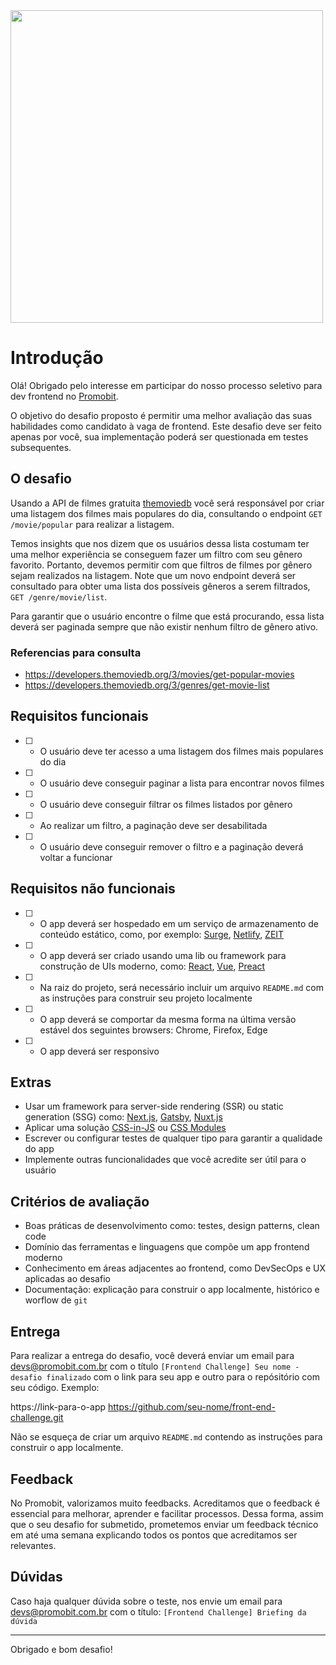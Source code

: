 <img src="https://i.imgur.com/6q2AiRg.png" width="500">

# Introdução

Olá! Obrigado pelo interesse em participar do nosso processo seletivo para dev frontend no [Promobit](https://www.promobit.com.br/).

O objetivo do desafio proposto é permitir uma melhor avaliação das suas habilidades como candidato à vaga de frontend. Este desafio deve ser feito apenas por você, sua implementação poderá ser questionada em testes subsequentes.

## O desafio

Usando a API de filmes gratuita [themoviedb](https://developers.themoviedb.org/3/getting-started/introduction) você será responsável por criar uma listagem dos filmes mais populares do dia, consultando o endpoint  `GET /movie/popular` para realizar a listagem.

Temos insights que nos dizem que os usuários dessa lista costumam ter uma melhor experiência se conseguem fazer um filtro com seu gênero favorito. Portanto, devemos permitir com que filtros de filmes por gênero sejam realizados na listagem. Note que um novo endpoint deverá ser consultado para obter uma lista dos possíveis gêneros a serem filtrados, `GET
/genre/movie/list`.

Para garantir que o usuário encontre o filme que está procurando, essa lista deverá ser paginada sempre que não existir nenhum filtro de gênero ativo.

### Referencias para consulta
* https://developers.themoviedb.org/3/movies/get-popular-movies
* https://developers.themoviedb.org/3/genres/get-movie-list

## Requisitos funcionais

* [ ] - O usuário deve ter acesso a uma listagem dos filmes mais populares do dia

* [ ] - O usuário deve conseguir paginar a lista para encontrar novos filmes

* [ ] - O usuário deve conseguir filtrar os filmes listados por gênero

* [ ] - Ao realizar um filtro, a paginação deve ser desabilitada

* [ ] - O usuário deve conseguir remover o filtro e a paginação deverá voltar a funcionar

## Requisitos não funcionais

* [ ] - O app deverá ser hospedado em um serviço de armazenamento de conteúdo estático, como, por exemplo: [Surge](https://surge.sh/), [Netlify](https://www.netlify.com/), [ZEIT](https://zeit.co/home)

* [ ] - O app deverá ser criado usando uma lib ou framework para construção de UIs moderno, como: [React](https://reactjs.org/), [Vue](https://vuejs.org/), [Preact](https://preactjs.com/)

* [ ] - Na raiz do projeto, será necessário incluir um arquivo `README.md` com as instruções para construir seu projeto localmente

* [ ] - O app deverá se comportar da mesma forma na última versão estável dos seguintes browsers: Chrome, Firefox, Edge

* [ ] - O app deverá ser responsivo

## Extras

 - Usar um framework para server-side rendering (SSR) ou static generation (SSG) como: [Next.js](https://nextjs.org/), [Gatsby](https://www.gatsbyjs.org/), [Nuxt.js](https://nuxtjs.org/)
 - Aplicar uma solução [CSS-in-JS](https://github.com/MicheleBertoli/css-in-js) ou [CSS Modules](https://github.com/css-modules/css-modules)
 - Escrever ou configurar testes de qualquer tipo para garantir a qualidade do app
 - Implemente outras funcionalidades que você acredite ser útil para o usuário

## Critérios de avaliação

- Boas práticas de desenvolvimento como: testes, design patterns, clean code
- Domínio das ferramentas e linguagens que compõe um app frontend moderno
- Conhecimento em áreas adjacentes ao frontend, como DevSecOps e UX aplicadas ao desafio
- Documentação: explicação para construir o app localmente, histórico e worflow de `git`

## Entrega

Para realizar a entrega do desafio, você deverá enviar um email para devs@promobit.com.br com o título `[Frontend Challenge] Seu nome - desafio finalizado` com o link para seu app e outro para o repósitório com seu código. Exemplo:

https://link-para-o-app
https://github.com/seu-nome/front-end-challenge.git

Não se esqueça de criar um arquivo `README.md` contendo as instruções para construir o app localmente.

## Feedback

No Promobit, valorizamos muito feedbacks. Acreditamos que o feedback é essencial para melhorar, aprender e facilitar processos. Dessa forma, assim que o seu desafio for submetido, prometemos enviar um feedback técnico em até uma semana explicando todos os pontos que acreditamos ser relevantes.

## Dúvidas

Caso haja qualquer dúvida sobre o teste, nos envie um email para devs@promobit.com.br com o título: `[Frontend Challenge] Briefing da dúvida`

---
Obrigado e bom desafio!